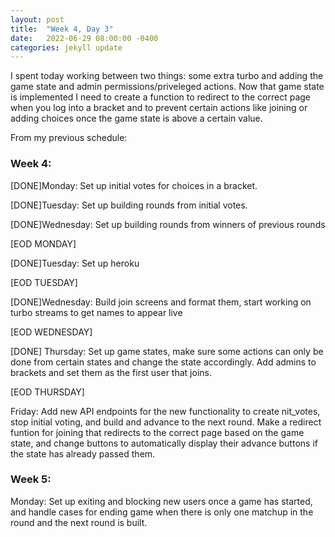 ```yaml
---
layout: post
title:  "Week 4, Day 3"
date:   2022-06-29 08:00:00 -0400
categories: jekyll update
---
```


I spent today working between two things: some extra turbo and adding the game state and admin permissions/priveleged actions. Now that game state is implemented I need to create a function to redirect to the correct page when you log into a bracket and to prevent certain actions like joining or adding choices once the game state is above a certain value.

From my previous schedule:

### Week 4:
[DONE]Monday: Set up initial votes for choices in a bracket.

[DONE]Tuesday: Set up building rounds from initial votes.

[DONE]Wednesday: Set up building rounds from winners of previous rounds

[EOD MONDAY]

[DONE]Tuesday: Set up heroku

[EOD TUESDAY]

[DONE]Wednesday: Build join screens and format them, start working on turbo streams to get names to appear live

[EOD WEDNESDAY]

[DONE] Thursday: Set up game states, make sure some actions can only be done from certain states and change the state accordingly. Add admins to brackets and set them as the first user that joins.

[EOD THURSDAY]

Friday: Add new API endpoints for the new functionality to create nit_votes, stop initial voting, and build and advance to the next round. Make a redirect funtion for joining that redirects to the correct page based on the game state, and change buttons to automatically display their advance buttons if the state has already passed them.


### Week 5:

Monday: Set up exiting and blocking new users once a game has started, and handle cases for ending game when there is only one matchup in the round and the next round is built.